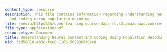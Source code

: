 ```yaml
---
content_type: resource
description: This file contains information regarding understanding neural content
  and coding using population decoding.
file: /media/https%3A/open-learning-course-data-rc.s3.amazonaws.com/res-9-003-brains-minds-and-machines-summer-course-summer-2015/31d580104b3cfec81168562938b30ec8_MITRES_9_003SUM15_tut4.pdf
file_type: application/pdf
resourcetype: Document
title: Understanding Neural Content and Coding Using Population Decoding
uid: 31d58010-4b3c-fec8-1168-562938b30ec8
---
```

